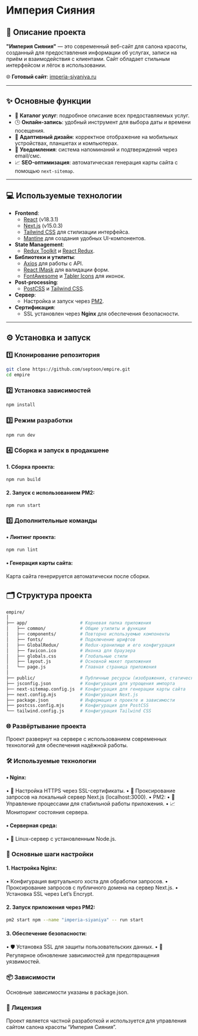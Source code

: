 # Империя Сияния

## 📖 Описание проекта

**"Империя Сияния"** — это современный веб-сайт для салона красоты, созданный для предоставления информации об услугах, записи на приём и взаимодействия с клиентами. Сайт обладает стильным интерфейсом и лёгок в использовании.

🌐 **Готовый сайт**: [imperia-siyaniya.ru](https://imperia-siyaniya.ru/)

---

## ✨ Основные функции

- 💅 **Каталог услуг**: подробное описание всех предоставляемых услуг.
- 🕒 **Онлайн-запись**: удобный инструмент для выбора даты и времени посещения.
- 📱 **Адаптивный дизайн**: корректное отображение на мобильных устройствах, планшетах и компьютерах.
- 🔔 **Уведомления**: система напоминаний и подтверждений через email/смс.
- 📈 **SEO-оптимизация**: автоматическая генерация карты сайта с помощью `next-sitemap`.

---

## 💻 Используемые технологии

- **Frontend**:
  - [React](https://reactjs.org/) (v18.3.1)
  - [Next.js](https://nextjs.org/) (v15.0.3)
  - [Tailwind CSS](https://tailwindcss.com/) для стилизации интерфейса.
  - [Mantine](https://mantine.dev/) для создания удобных UI-компонентов.
- **State Management**:
  - [Redux Toolkit](https://redux-toolkit.js.org/) и [React Redux](https://react-redux.js.org/).
- **Библиотеки и утилиты**:
  - [Axios](https://axios-http.com/) для работы с API.
  - [React IMask](https://imask.js.org/) для валидации форм.
  - [FontAwesome](https://fontawesome.com/) и [Tabler Icons](https://tablericons.com/) для иконок.
- **Post-processing**:
  - [PostCSS](https://postcss.org/) и [Tailwind CSS](https://tailwindcss.com/).
- **Сервер**:
  - Настройка и запуск через [PM2](https://pm2.keymetrics.io/).
- **Сертификация**:
  - SSL установлен через **Nginx** для обеспечения безопасности.

---

## ⚙️ Установка и запуск

### 1️⃣ Клонирование репозитория

```bash
git clone https://github.com/septoon/empire.git
cd empire
```

### 2️⃣ Установка зависимостей
```bash
npm install
```
### 3️⃣ Режим разработки
```bash
npm run dev
```
### 4️⃣ Сборка и запуск в продакшене

#### 1. Сборка проекта:
```bash
npm run build
```
#### 2. Запуск с использованием PM2:
```bash
npm run start
```
### 5️⃣ Дополнительные команды

#### • Линтинг проекта:
```bash
npm run lint
```
#### • Генерация карты сайта:

Карта сайта генерируется автоматически после сборки.

## 🗂 Структура проекта

```bash
empire/
│
├── app/                    # Корневая папка приложения
│   ├── common/             # Общие утилиты и функции
│   ├── components/         # Повторно используемые компоненты
│   ├── fonts/              # Подключение шрифтов
│   ├── GlobalRedux/        # Redux-хранилище и его конфигурация
│   ├── favicon.ico         # Иконка для браузера
│   ├── globals.css         # Глобальные стили
│   ├── layout.js           # Основной макет приложения
│   └── page.js             # Главная страница приложения
│
├── public/                 # Публичные ресурсы (изображения, статические файлы)
├── jsconfig.json           # Конфигурация для упрощения импорта
├── next-sitemap.config.js  # Конфигурация для генерации карты сайта
├── next.config.mjs         # Конфигурация Next.js
├── package.json            # Информация о проекте и зависимости
├── postcss.config.mjs      # Конфигурация для PostCSS
└── tailwind.config.js      # Конфигурация Tailwind CSS
```
### 🌐 Развёртывание проекта

Проект развернут на сервере с использованием современных технологий для обеспечения надёжной работы.

### 🛠 Используемые технологии

#### • Nginx:

• 🌟 Настройка HTTPS через SSL-сертификаты.
• 🔄 Проксирование запросов на локальный сервер Next.js (localhost:3000).
• PM2:
• 🚀 Управление процессами для стабильной работы приложения.
• 📈 Мониторинг состояния сервера.

#### • Серверная среда:

• 🐧 Linux-сервер с установленным Node.js.

### 🔧 Основные шаги настройки

#### 1. Настройка Nginx:

• Конфигурация виртуального хоста для обработки запросов.
• Проксирование запросов с публичного домена на сервер Next.js.
• Установка SSL через Let’s Encrypt.

#### 2. Запуск приложения через PM2:
```bash
pm2 start npm --name "imperia-siyaniya" -- run start
```
#### 3. Обеспечение безопасности:

• 🛡 Установка SSL для защиты пользовательских данных.
• 🔄 Регулярное обновление зависимостей для предотвращения уязвимостей.

### 📦 Зависимости

Основные зависимости указаны в package.json.

### 🔏 Лицензия

Проект является частной разработкой и используется для управления сайтом салона красоты “Империя Сияния”.